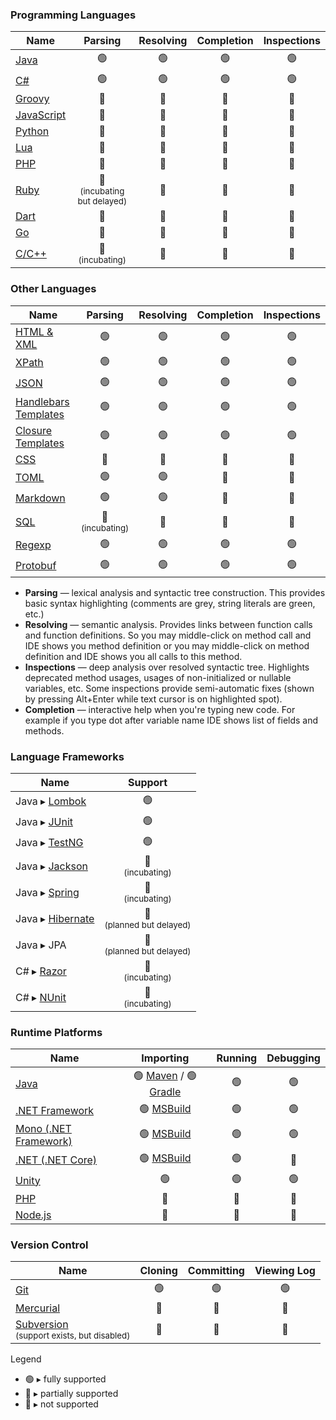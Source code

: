 
### Programming Languages
| Name | Parsing | Resolving | Completion | Inspections |
| ---- |:-------:|:---------:|:----------:|:-----------:|
| [Java](https://github.com/consulo/consulo-java)             | 🟢 | 🟢 | 🟢 | 🟢
| [C#](https://github.com/consulo/consulo-csharp)             | 🟢 | 🟢 | 🟢 | 🟢
| [Groovy](https://github.com/consulo/consulo-groovy) | 🔵 | 🔵 | 🔵 | 🔵
| [JavaScript](https://github.com/consulo/consulo-javascript) | 🔵 | 🔵 | 🔵 | 🔵
| [Python](https://github.com/consulo/consulo-python) | 🔵 | 🔵 | 🔵 | 🔵
| [Lua](https://github.com/consulo/consulo-lua) | 🔵 | 🔵 | 🔵 | 🔵
| [PHP](https://github.com/consulo/consulo-php)               | 🔵 | 🔵 | 🔵 | 🔴
| [Ruby](https://github.com/consulo/incubating-consulo-ruby)  | 🔵<br><sup>(incubating but delayed)</sup> | 🔴 | 🔴 | 🔴
| [Dart](https://github.com/consulo/consulo-google-dart)      | 🔵 | 🔵 | 🔵 | 🔵
| [Go](https://github.com/consulo/consulo-google-go)          | 🔵 | 🔵 | 🔵 | 🔵
| [C/C++](https://github.com/consulo/incubating-consulo-cpp)  | 🔵<br><sup>(incubating)</sup> | 🔴 | 🔴 | 🔴

### Other Languages
| Name | Parsing | Resolving | Completion | Inspections |
| ---- |:-------:|:---------:|:----------:|:-----------:|
| [HTML & XML](https://github.com/consulo/consulo-xml)        | 🟢 | 🟢 | 🟢 | 🟢
| [XPath](https://github.com/consulo/consulo-xpath)        | 🟢 | 🟢 | 🟢 | 🟢
| [JSON](https://github.com/consulo/consulo-javascript)       | 🟢 | 🟢 | 🟢 | 🟢
| [Handlebars Templates](https://github.com/consulo/consulo-handlebars)       | 🟢 | 🟢 | 🟢 | 🟢
| [Closure Templates](https://github.com/consulo/consulo-soy)       | 🟢 | 🟢 | 🟢 | 🟢
| [CSS](https://github.com/consulo/consulo-css)               | 🔵 | 🔵 | 🔵 | 🔴
| [TOML](https://github.com/consulo/consulo-toml)               | 🟢 | 🟢 | 🔵 | 🔵
| [Markdown](https://github.com/consulo/consulo-markdown)               | 🟢 | 🟢 | 🔵 | 🔵
| [SQL](https://github.com/consulo/consulo-database)          | 🔵<br><sup>(incubating)</sup> | 🔴 | 🔴 | 🔴
| [Regexp](https://github.com/consulo/consulo-regexp)       | 🟢 | 🟢 | 🟢 | 🟢
| [Protobuf](https://github.com/consulo/consulo-google-protobuf)       | 🟢 | 🟢 | 🟢 | 🟢

* __Parsing__ — lexical analysis and syntactic tree construction. This provides basic syntax highlighting (comments are grey, string literals are green, etc.)
* __Resolving__ — semantic analysis. Provides links between function calls and function definitions. So you may middle-click on method call and IDE shows you method definition or you may middle-click on method definition and IDE shows you all calls to this method.
* __Inspections__ — deep analysis over resolved syntactic tree. Highlights deprecated method usages, usages of non-initialized or nullable variables, etc. Some inspections provide semi-automatic fixes (shown by pressing Alt+Enter while text cursor is on highlighted spot).
* __Completion__ — interactive help when you're typing new code. For example if you type dot after variable name IDE shows list of fields and methods.

### Language Frameworks
| Name | Support |
| ---- | :-------: |
| Java ▸ [Lombok](https://github.com/consulo/consulo-lombok)       | 🟢
| Java ▸ [JUnit](https://github.com/consulo/consulo-junit)       | 🟢
| Java ▸ [TestNG](https://github.com/consulo/consulo-testng)       | 🟢
| Java ▸ [Jackson](https://github.com/consulo/consulo-java-jackson)       | 🔵 <br><sup>(incubating)</sup>
| Java ▸ [Spring](https://github.com/consulo/incubating-consulo-spring)       | 🔵 <br><sup>(incubating)</sup>
| Java ▸ [Hibernate](https://github.com/consulo/incubating-consulo-hibernate) | 🔴 <br><sup>(planned but delayed)</sup>
| Java ▸ JPA                                                                  | 🔴 <br><sup>(planned but delayed)</sup>
| C# ▸ [Razor](https://github.com/consulo/incubating-consulo-razor)           | 🔵 <br><sup>(incubating)</sup>
| C# ▸ [NUnit](https://github.com/consulo/consulo-nunit)           | 🔵 <br><sup>(incubating)</sup>

### Runtime Platforms
| Name | Importing | Running | Debugging |
| ---- | :---------: |:-------:|:---------:|
| [Java](https://github.com/consulo/consulo-java) | 🟢 [Maven](https://github.com/consulo/consulo-maven) / 🟢 [Gradle](https://github.com/consulo/consulo-gradle) | 🟢 | 🟢
| [.NET Framework](https://github.com/consulo/consulo-dotnet-microsoft)   | 🟢 [MSBuild](https://github.com/consulo/consulo-msbuild) | 🟢 | 🟢
| [Mono (.NET Framework)](https://github.com/consulo/consulo-dotnet-mono) | 🟢 [MSBuild](https://github.com/consulo/consulo-msbuild) | 🟢 | 🟢
| [.NET (.NET Core)](https://github.com/consulo/consulo-dotnet-core)      | 🟢 [MSBuild](https://github.com/consulo/consulo-msbuild) | 🟢 | 🔴
| [Unity](https://github.com/consulo/consulo-unity3d)                     | 🟢 | 🟢 | 🟢
| [PHP](https://github.com/consulo/consulo-php)                           | 🔵 | 🔵 | 🔴
| [Node.js](https://github.com/consulo/consulo-nodejs)                    | 🔵 | 🔵 | 🔴

### Version Control
| Name | Cloning | Committing | Viewing Log|
| ---- | :---------: |:-------:|:-----------:|
| [Git](https://github.com/consulo/consulo-git) |🟢|🟢|🟢|
| [Mercurial](https://github.com/consulo/consulo-mercurial) |🔵|🔵|🔵|
| [Subversion](https://github.com/consulo/consulo-apache-subversion) <br><sup>(support exists, but disabled)</sup>|🔴|🔴|🔴


Legend 
  - 🟢 ▸ fully supported
  - 🔵 ▸ partially supported
  - 🔴 ▸ not supported
